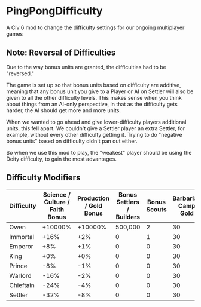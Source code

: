 # PingPongDifficulty
A Civ 6 mod to change the difficulty settings for our ongoing multiplayer games

## Note: Reversal of Difficulties
Due to the way bonus units are granted, the difficulties had to be "reversed."

The game is set up so that bonus units based on difficulty are additive, meaning that any bonus unit you give to a Player or AI on Settler will also be given to all the other difficulty levels. This makes sense when you think about things from an AI-only perspective, in that as the difficulty gets harder, the AI should get more and more units.

When we wanted to go ahead and give lower-difficulty players additional units, this fell apart. We couldn't give a Settler player an extra Settler, for example, without every other difficulty getting it. Trying to do "negative bonus units" based on difficulty didn't pan out either.

So when we use this mod to play, the "weakest" player should be using the Deity difficulty, to gain the most advantages.

## Difficulty Modifiers
| Difficulty  | Science / Culture / Faith Bonus | Production / Gold Bonus | Bonus Settlers / Builders | Bonus Scouts | Barbarian Camp Gold |
| ------------- | ------------- | ------------- | ------------- | ------------- | ------------- |
| Owen  | +10000%  | +10000%  | 500,000 | 2  | 30 |
| Immortal  | +16%  | +2%  | 0  | 1  | 30 |
| Emperor  | +8%  | +1%  | 0  | 0  | 30 |
| King  | +0%  | +0%  | 0  | 0  | 30 |
| Prince  | -8%  | -1%  | 0  | 0  | 30 |
| Warlord  | -16%  | -2%  | 0  | 0  | 30 |
| Chieftain  | -24%  | -4%  | 0  | 0  | 30 |
| Settler  | -32%  | -8%  | 0  | 0  | 30 |
